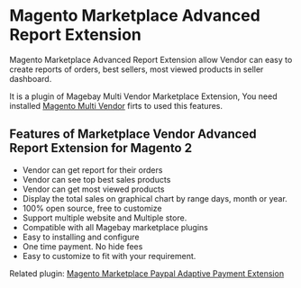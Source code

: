 # Magento Marketplace Advanced Report Extension
Magento Marketplace Advanced Report Extension allow Vendor can easy to create reports of orders, best sellers, most viewed products in seller dashboard.

It is a plugin of Magebay Multi Vendor Marketplace Extension, You need installed [Magento Multi Vendor](https://www.magebay.com/magento-multi-vendor-marketplace-extension) firts to used this features.

## Features of Marketplace Vendor Advanced Report Extension for Magento 2
- Vendor can get report for their orders
- Vendor can see top best sales products
- Vendor can get most viewed products
- Display the total sales on graphical chart by range days, month or year.
- 100% open source, free to customize
- Support multiple website and Multiple store.
- Compatible with all Magebay marketplace plugins
- Easy to installing and configure
- One time payment. No hide fees
- Easy to customize to fit with your requirement.

Related plugin: [Magento Marketplace Paypal Adaptive Payment Extension](https://github.com/magebaycom/magento-marketplace-paypal-adaptive-payment)
